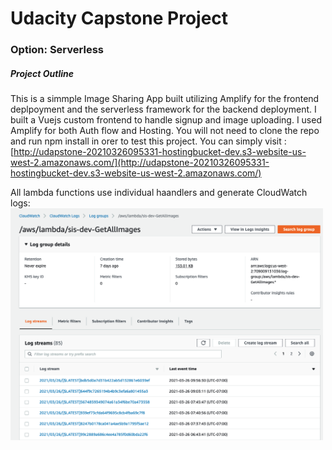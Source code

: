 # Udacity Capstone Project
### Option: Serverless 

##### Project Outline
This is a simmple Image Sharing App built utilizing Amplify for the frontend deplpoyment and the serverless framework for the backend deployment. 
I built a Vuejs custom frontend to handle signup and image uploading. 
I used Amplify for both Auth flow and Hosting. 
You will not need to clone the repo and run npm install in orer to test this project. 
You can simply visit : [http://udapstone-20210326095331-hostingbucket-dev.s3-website-us-west-2.amazonaws.com/](http://udapstone-20210326095331-hostingbucket-dev.s3-website-us-west-2.amazonaws.com/) 

All lambda functions use individual haandlers and generate CloudWatch logs:
<img src="./images/cloudwatch-log.png" alt="drawing" width="500"/>
